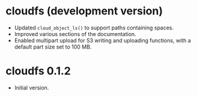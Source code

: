 # cloudfs (development version)

* Updated `cloud_object_ls()` to support paths containing spaces.
* Improved various sections of the documentation.
* Enabled multipart upload for S3 writing and uploading functions, with a 
default part size set to 100 MB.

# cloudfs 0.1.2

* Initial version.

